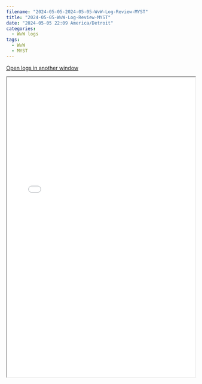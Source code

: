 ```yaml
---
filename: "2024-05-05-2024-05-05-WvW-Log-Review-MYST"
title: "2024-05-05-WvW-Log-Review-MYST"
date: "2024-05-05 22:09 America/Detroit"
categories:
  - WvW logs
tags:
  - WvW
  - MYST
---
```

 <a href="/assets/wvwlogs/reports20240505_MYST.html#20240505-WvW-Log-Review" target="_blank">Open logs in another window</a>

<iframe src="/assets/wvwlogs/reports20240505_MYST.html#20240505-WvW-Log-Review" width="100%" height="800" style="display:block; margin: 0 auto;"> </iframe>